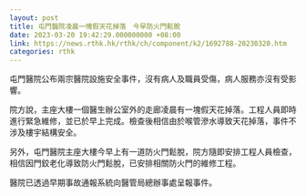 ```yaml
---
layout: post
title: 屯門醫院凌晨一塊假天花掉落　今早防火門鬆脫　
date: 2023-03-20 19:42:29.000000000 +08:00
link: https://news.rthk.hk/rthk/ch/component/k2/1692788-20230320.htm
categories: rthk
---
```


屯門醫院公布兩宗醫院設施安全事件，沒有病人及職員受傷，病人服務亦沒有受影響。

院方說，主座大樓一個醫生辦公室外的走廊凌晨有一塊假天花掉落。工程人員即時進行緊急維修，並已於早上完成。檢查後相信由於喉管滲水導致天花掉落，事件不涉及樓宇結構安全。

另外，屯門醫院主座大樓今早上有一道防火門鬆脫，院方隨即安排工程人員檢查，相信因門鉸老化導致防火門鬆脫，已安排相關防火門的維修工程。

醫院已透過早期事故通報系統向醫管局總辦事處呈報事件。
